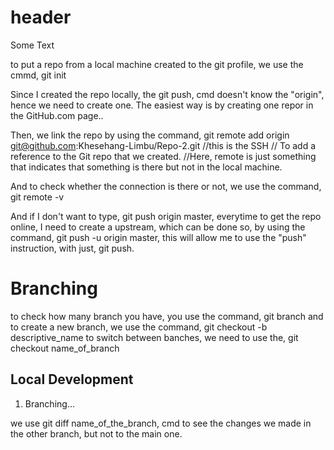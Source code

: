 # header

Some Text

to put a repo from a local machine created to the git profile, we use the cmmd, git init

Since I created the repo locally, the git push, cmd doesn't know the "origin", hence we need to create one. The easiest way is by creating one repor in the GitHub.com page..

Then, we link the repo by using the command, git remote add origin git@github.com:Khesehang-Limbu/Repo-2.git //this is the SSH // To add a reference to the Git repo that we created.
//Here, remote is just something that indicates that something is there but not in the local machine.

And to check whether the connection is there or not, we use the command, git remote -v

And if I don't want to type, git push origin master, everytime to get the repo online, I need to create a upstream, which can be done so, by using the command, git push -u origin master, this will allow me to use the "push" instruction, with just, git push.

# Branching 

to check how many branch you have, you use the command, git branch
and to create a new branch, we use the command, git checkout -b descriptive_name
to switch between banches, we need to use the, git checkout name_of_branch

## Local Development

1. Branching...

we use git diff name_of_the_branch, cmd to see the changes we made in the other branch, but not to the main one.

